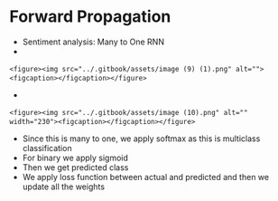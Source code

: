 # Forward Propagation

* Sentiment analysis: Many to One RNN
*

    <figure><img src="../.gitbook/assets/image (9) (1).png" alt=""><figcaption></figcaption></figure>
*

    <figure><img src="../.gitbook/assets/image (10).png" alt="" width="230"><figcaption></figcaption></figure>
* Since this is many to one, we apply softmax as this is multiclass classification
* For binary we apply sigmoid
* Then we get predicted class
* We apply loss function between actual and predicted and then we update all the weights

